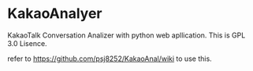 # KakaoAnalyer
KakaoTalk Conversation Analizer with python web apllication.
This is GPL 3.0 Lisence.


refer to https://github.com/psj8252/KakaoAnal/wiki to use this.
